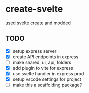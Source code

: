 # create-svelte

used svelte create and modded

## TODO

- [x] setup express server
- [x] create API endpoints in express
- [ ] make shared, ui, api, folders
- [x] add plugin to vite for express
- [x] use svelte handler in express prod
- [x] setup vscode settings for project
- [ ] make this a scaffolding package?

